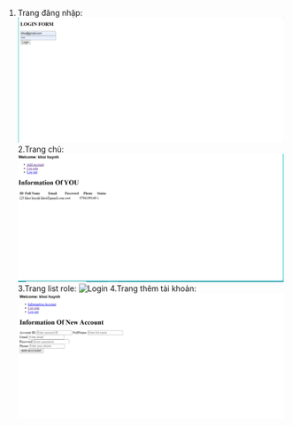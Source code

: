 1. Trang đăng nhập:
   ![Login](img/login.png)
2.Trang chủ:
   ![Login](img/trangchu.png)
3.Trang list role:
 ![Login](img/lístRolePage.png)
4.Trang thêm tài khoản:
 ![Login](img/addAccount.png)
